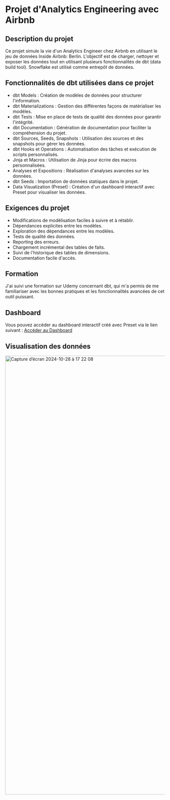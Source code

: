 # Projet d'Analytics Engineering avec Airbnb

## Description du projet
Ce projet simule la vie d'un Analytics Engineer chez Airbnb en utilisant le jeu de données Inside Airbnb: Berlin. L'objectif est de charger, nettoyer et exposer les données tout en utilisant plusieurs fonctionnalités de dbt (data build tool). Snowflake est utilisé comme entrepôt de données.

## Fonctionnalités de dbt utilisées dans ce projet
- dbt Models : Création de modèles de données pour structurer l'information.
- dbt Materializations : Gestion des différentes façons de matérialiser les modèles.
- dbt Tests : Mise en place de tests de qualité des données pour garantir l'intégrité.
- dbt Documentation : Génération de documentation pour faciliter la compréhension du projet.
- dbt Sources, Seeds, Snapshots : Utilisation des sources et des snapshots pour gérer les données.
- dbt Hooks et Operations : Automatisation des tâches et exécution de scripts personnalisés.
- Jinja et Macros : Utilisation de Jinja pour écrire des macros personnalisées.
- Analyses et Expositions : Réalisation d'analyses avancées sur les données.
- dbt Seeds : Importation de données statiques dans le projet.
- Data Visualization (Preset) : Création d'un dashboard interactif avec Preset pour visualiser les données.
  
## Exigences du projet
- Modifications de modélisation faciles à suivre et à rétablir.
- Dépendances explicites entre les modèles.
- Exploration des dépendances entre les modèles.
- Tests de qualité des données.
- Reporting des erreurs.
- Chargement incrémental des tables de faits.
- Suivi de l'historique des tables de dimensions.
- Documentation facile d'accès.
  
## Formation
J'ai suivi une formation sur Udemy concernant dbt, qui m'a permis de me familiariser avec les bonnes pratiques et les fonctionnalités avancées de cet outil puissant.

## Dashboard
Vous pouvez accéder au dashboard interactif créé avec Preset via le lien suivant : [Accéder au Dashboard](https://28e6ebe4.us2a.app.preset.io/superset/dashboard/8/?edit=true&native_filters_key=bSMxW_xcw4YMZL50w_0VNJTJyrOsKHwp22J7LIzsP7ecgm8EW_RYLOi7MWKex2ik)

## Visualisation des données
<img width="1386" alt="Capture d’écran 2024-10-28 à 17 22 08" src="https://github.com/user-attachments/assets/7d1ef9d5-3186-4f5e-b90c-999402886462">
